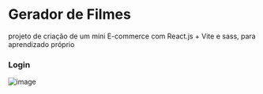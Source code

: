 
# Gerador de Filmes

projeto de criação de um mini E-commerce com React.js + Vite e sass, para aprendizado próprio

### Login
![image](https://github.com/user-attachments/assets/581f4677-4940-4679-846f-5e55f00ebad6)

